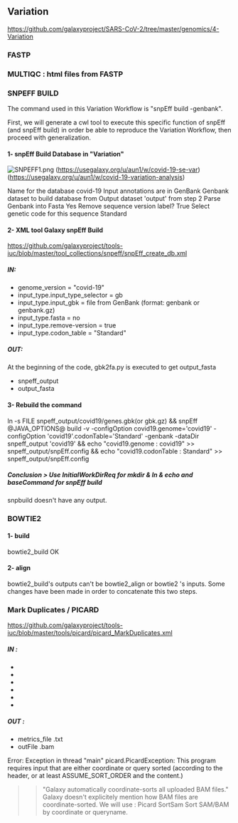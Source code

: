 ## Variation
 https://github.com/galaxyproject/SARS-CoV-2/tree/master/genomics/4-Variation

### FASTP

### MULTIQC : html files from FASTP

### SNPEFF BUILD

The command used in this Variation Workflow is "snpEff build -genbank".

First, we will generate a cwl tool to execute this specific function of snpEff (and snpEff build) in order be able to reproduce the Variation Workflow, then proceed with generalization.

#### 1- snpEff Build Database in "Variation"

![SNPEFF1.png](:/bbea8f0cac904109a883a9b42c340a8c)
(https://usegalaxy.org/u/aun1/w/covid-19-se-var)
(https://usegalaxy.org/u/aun1/w/covid-19-variation-analysis)

Name for the database
    covid-19
Input annotations are in
    GenBank
Genbank dataset to build database from
    Output dataset 'output' from step 2
Parse Genbank into Fasta
    Yes
Remove sequence version label?
    True
Select genetic code for this sequence
    Standard

#### 2- XML tool Galaxy snpEff Build
https://github.com/galaxyproject/tools-iuc/blob/master/tool_collections/snpeff/snpEff_create_db.xml
##### IN:
- genome_version = "covid-19"
- input_type.input_type_selector = gb
- input_type.input_gbk = file from GenBank (format: genbank or genbank.gz)
- input_type.fasta = no
- input_type.remove-version = true
- input_type.codon_table = "Standard"

##### OUT:
At the beginning of the code, gbk2fa.py is executed to get output_fasta
- snpeff_output
- output_fasta

#### 3- Rebuild the command

ln -s FILE snpeff_output/covid19/genes.gbk(or gbk.gz) &&
snpEff @JAVA_OPTIONS@ build -v  -configOption covid19.genome='covid19'  -configOption 'covid19'.codonTable='Standard' -genbank  -dataDir snpeff_output 'covid19' &&
echo "covid19.genome : covid19" >> snpeff_output/snpEff.config &&
echo "covid19.codonTable : Standard" >> snpeff_output/snpEff.config

##### Conclusion > Use InitialWorkDirReq for mkdir & ln & echo and baseCommand for snpEff build
snpbuild doesn't have any output.

### BOWTIE2
#### 1- build 
bowtie2_build OK
#### 2- align
bowtie2_build's outputs can't be bowtie2_align or bowtie2 's inputs.
Some changes have been made in order to concatenate this two steps.

### Mark Duplicates / PICARD
https://github.com/galaxyproject/tools-iuc/blob/master/tools/picard/picard_MarkDuplicates.xml
##### IN :
-
-
-
-
-
-
##### OUT :
- metrics_file .txt
- outFile .bam

Error: Exception in thread "main" picard.PicardException: This program requires input that are either coordinate or query sorted (according to the header, or at least ASSUME_SORT_ORDER and the content.) 

>> "Galaxy automatically coordinate-sorts all uploaded BAM files." 
Galaxy doesn't explicitely mention how BAM files are coordinate-sorted.
We will use : Picard SortSam Sort SAM/BAM by coordinate or queryname.
